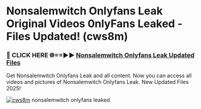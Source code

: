 # Nonsalemwitch Onlyfans Leak Original Videos 0nlyFans Leaked - Files Updated! (cws8m)

<h3>🔴 CLICK HERE 🌐==►► <a href="https://tinyurl.com/3hn5wdd3" rel="nofollow">Nonsalemwitch Onlyfans Leak Updated Files</a></h3>

Get Nonsalemwitch Onlyfans Leak and all content. Now you can access all videos and pictures of Nonsalemwitch Onlyfans Leak. New Updated Files 2025!

[![cws8m](https://i.imgur.com/4HnBqBT.gif)](https://tinyurl.com/3hn5wdd3)
nonsalemwitch onlyfans leaked